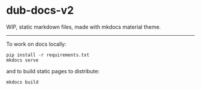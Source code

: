 # dub-docs-v2

WIP, static markdown files, made with mkdocs material theme.

---

To work on docs locally:

```
pip install -r requirements.txt
mkdocs serve
```

and to build static pages to distribute:

```
mkdocs build
```
